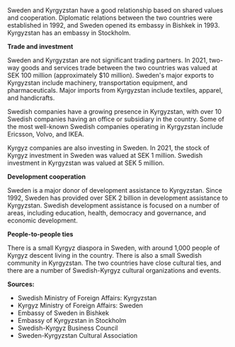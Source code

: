   

Sweden and Kyrgyzstan have a good relationship based on shared values and cooperation. Diplomatic relations between the two countries were established in 1992, and Sweden opened its embassy in Bishkek in 1993. Kyrgyzstan has an embassy in Stockholm.

**Trade and investment**

Sweden and Kyrgyzstan are not significant trading partners. In 2021, two-way goods and services trade between the two countries was valued at SEK 100 million (approximately $10 million). Sweden's major exports to Kyrgyzstan include machinery, transportation equipment, and pharmaceuticals. Major imports from Kyrgyzstan include textiles, apparel, and handicrafts.

Swedish companies have a growing presence in Kyrgyzstan, with over 10 Swedish companies having an office or subsidiary in the country. Some of the most well-known Swedish companies operating in Kyrgyzstan include Ericsson, Volvo, and IKEA.

Kyrgyz companies are also investing in Sweden. In 2021, the stock of Kyrgyz investment in Sweden was valued at SEK 1 million. Swedish investment in Kyrgyzstan was valued at SEK 5 million.

**Development cooperation**

Sweden is a major donor of development assistance to Kyrgyzstan. Since 1992, Sweden has provided over SEK 2 billion in development assistance to Kyrgyzstan. Swedish development assistance is focused on a number of areas, including education, health, democracy and governance, and economic development.

**People-to-people ties**

There is a small Kyrgyz diaspora in Sweden, with around 1,000 people of Kyrgyz descent living in the country. There is also a small Swedish community in Kyrgyzstan. The two countries have close cultural ties, and there are a number of Swedish-Kyrgyz cultural organizations and events.

**Sources:**

- Swedish Ministry of Foreign Affairs: Kyrgyzstan
- Kyrgyz Ministry of Foreign Affairs: Sweden
- Embassy of Sweden in Bishkek
- Embassy of Kyrgyzstan in Stockholm
- Swedish-Kyrgyz Business Council
- Sweden-Kyrgyzstan Cultural Association